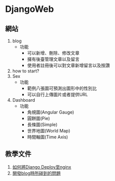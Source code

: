 # DjangoWeb
## 網站
  1. blog
     *  功能
        *  可以新增、刪除、修改文章
        *  擁有後臺管理文章以及留言
        *  使用者註冊後可以對文章新增留言以及按讚
  2. how to start?
   2. Sex
      * 功能
        *  範例八張圖可預測出圖形中的性別比
        *  可以自行上傳圖片或者提供URL
   3. Dashboard
      * 功能
        * 角規圖(Angular Gauge)
        * 圓餅圖(Pie)
        * 長條圖(Simple)
        * 世界地圖(World Map)
        * 時間軸圖(Time Axis)
## 教學文件
  1. [如何將Django Deploy至nginx](https://github.com/samdjk118/DjangoWeb/blob/circleci-project-setup/doc/uwsgi.md)
  2. [開發blog時所碰到的問題](https://github.com/samdjk118/DjangoWeb/blob/circleci-project-setup/doc/note.md)